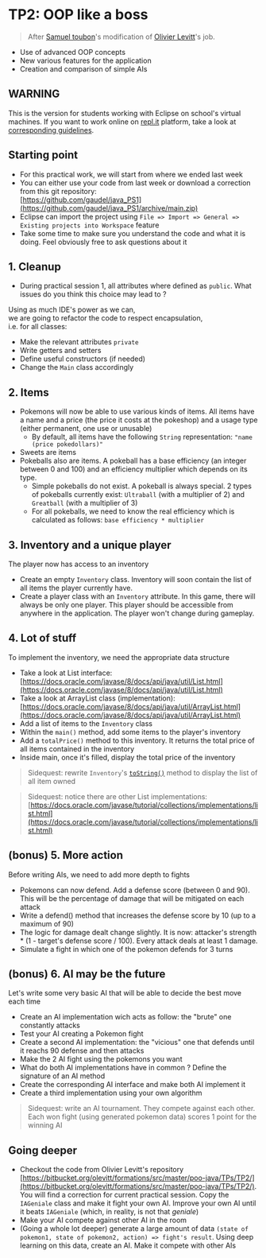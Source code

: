 # TP2: OOP like a boss
> After [Samuel toubon](http://wikisamuel.github.io/java/#/)'s modification of [Olivier Levitt](https://formations.levitt.fr/poo-java/#/)'s job.

* Use of advanced OOP concepts
* New various features for the application 
* Creation and comparison of simple AIs


## WARNING
This is the version for students working with Eclipse on school's virtual machines. If you want to work online on [repl.it](https://www.repl.it) platform, take a look at [corresponding guidelines](guidelines_for_online_practical_session.md).


## Starting point

* For this practical work, we will start from where we ended last week
* You can either use your code from last week or download a correction from this git repository:  
[https://github.com/gaudel/java_PS1](https://github.com/gaudel/java_PS1/archive/main.zip)  
* Eclipse can import the project using `File => Import => General => Existing projects into Workspace` feature
* Take some time to make sure you understand the code and what it is doing. Feel obviously free to ask questions about it



## 1. Cleanup

* During practical session 1, all attributes where defined as `public`. What issues do you think this choice may lead to ?

Using as much IDE's power as we can,
<br />we are going to refactor the code to respect encapsulation,
<br />i.e. for all classes:

* Make the relevant attributes `private`
* Write getters and setters
* Define useful constructors (if needed)
* Change the `Main` class accordingly



## 2. Items
  
* Pokemons will now be able to use various kinds of items. All items have a name and a price (the price it costs at the pokeshop) and a usage type (either permanent, one use or unusable)  
	* By default, all items have the following `String` representation: `"name (price pokedollars)"`
* Sweets are items 
* Pokeballs also are items. A pokeball has a base efficiency (an integer between 0 and 100) and an efficiency multiplier which depends on its type. 
	* Simple pokeballs do not exist. A pokeball is always special. 2 types of pokeballs currently exist: `Ultraball` (with a multiplier of 2) and `Greatball` (with a multiplier of 3)  
	* For all pokeballs, we need to know the real efficiency which is calculated as follows: `base efficiency * multiplier`



## 3. Inventory and a unique player
  
The player now has access to an inventory    

* Create an empty `Inventory` class. Inventory will soon contain the list of all items the player currently have.
* Create a player class with an `Inventory` attribute. In this game, there will always be only one player. This player should be accessible from anywhere in the application. The player won't change during gameplay.  



## 4. Lot of stuff
  
To implement the inventory, we need the appropriate data structure 

* Take a look at List interface: [https://docs.oracle.com/javase/8/docs/api/java/util/List.html](https://docs.oracle.com/javase/8/docs/api/java/util/List.html)  
* Take a look at ArrayList class (implementation): [https://docs.oracle.com/javase/8/docs/api/java/util/ArrayList.html](https://docs.oracle.com/javase/8/docs/api/java/util/ArrayList.html)  
* Add a list of items to the `Inventory` class
* Within the `main()` method, add some items to the player's inventory 
* Add a `totalPrice()` method to this inventory. It returns the total price of all items contained in the inventory
* Inside main, once it's filled, display the total price of the inventory

> Sidequest: rewrite `Inventory`'s [`toString()`](https://docs.oracle.com/javase/8/docs/api/java/lang/Object.html#toString--) method to display the list of all item owned

<!-- -->
> Sidequest: notice there are other List implementations:[https://docs.oracle.com/javase/tutorial/collections/implementations/list.html](https://docs.oracle.com/javase/tutorial/collections/implementations/list.html)



## (bonus) 5. More action
  
Before writing AIs, we need to add more depth to fights

* Pokemons can now defend. Add a defense score (between 0 and 90). This will be the percentage of damage that will be mitigated on each attack  
* Write a defend() method that increases the defense score by 10 (up to a maximum of 90)
* The logic for damage dealt change slightly. It is now: attacker's strength * (1 - target's defense score / 100). Every attack deals at least 1 damage.  
* Simulate a fight in which one of the pokemon defends for 3 turns



## (bonus) 6. AI may be the future  
Let's write some very basic AI that will be able to decide the best move each time

* Create an AI implementation wich acts as follow: the "brute" one constantly attacks
* Test your AI creating a Pokemon fight
* Create a second AI implementation: the "vicious" one that defends until it reachs 90 defense and then attacks
* Make the 2 AI fight using the pokemons you want
* What do both AI implementations have in common ? Define the signature of an AI method
* Create the corresponding AI interface and make both AI implement it
* Create a third implementation using your own algorithm

> Sidequest: write an AI tournament. They compete against each other. Each won fight (using generated pokemon data) scores 1 point for the winning AI



## Going deeper
 
 
* Checkout the code from Olivier Levitt's repository [https://bitbucket.org/olevitt/formations/src/master/poo-java/TPs/TP2/](https://bitbucket.org/olevitt/formations/src/master/poo-java/TPs/TP2/). You will find a correction for current practical session. Copy the `IAGeniale` class and make it fight your own AI. Improve your own AI until it beats `IAGeniale` (which, in reality, is not that *geniale*)
* Make your AI compete against other AI in the room
* (Going a whole lot deeper) generate a large amount of data `(state of pokemon1, state of pokemon2, action) => fight's result`. Using deep learning on this data, create an AI. Make it compete with other AIs